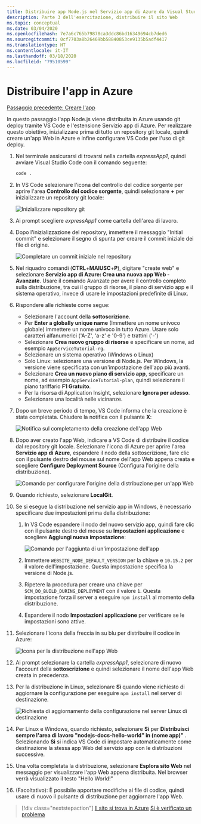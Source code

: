 ```yaml
---
title: Distribuire app Node.js nel Servizio app di Azure da Visual Studio Code
description: Parte 3 dell'esercitazione, distribuire il sito Web
ms.topic: conceptual
ms.date: 03/04/2020
ms.openlocfilehash: 7e7a6c765b79878ca3ddc86bd16349694cb7ded6
ms.sourcegitcommit: 0cf7703a8b26469bb58840853ce9135b5adf4417
ms.translationtype: HT
ms.contentlocale: it-IT
ms.lasthandoff: 03/18/2020
ms.locfileid: "79510599"
---
```

# <a name="deploy-the-app-to-azure"></a>Distribuire l'app in Azure

[Passaggio precedente: Creare l'app](tutorial-vscode-azure-app-service-node-02.md)

In questo passaggio l'app Node.js viene distribuita in Azure usando git deploy tramite VS Code e l'estensione Servizio app di Azure. Per realizzare questo obiettivo, inizializzare prima di tutto un repository git locale, quindi creare un'app Web in Azure e infine configurare VS Code per l'uso di git deploy.

1. Nel terminale assicurarsi di trovarsi nella cartella *expressApp1*, quindi avviare Visual Studio Code con il comando seguente:

    ```bash
    code .
    ```

1. In VS Code selezionare l'icona del controllo del codice sorgente per aprire l'area **Controllo del codice sorgente**, quindi selezionare **+** per inizializzare un repository git locale:

    ![Inizializzare repository git](media/deploy-azure/git-init.png)

1. Ai prompt scegliere *expressApp1* come cartella dell'area di lavoro.

1. Dopo l'inizializzazione del repository, immettere il messaggio "Initial commit" e selezionare il segno di spunta per creare il commit iniziale dei file di origine.

    ![Completare un commit iniziale nel repository](media/deploy-azure/initial-commit.png)

1. Nel riquadro comandi (**CTRL**+**MAIUSC**+**P**), digitare "create web" e selezionare **Servizio app di Azure: Crea una nuova app Web - Avanzate**. Usare il comando Avanzate per avere il controllo completo sulla distribuzione, tra cui il gruppo di risorse, il piano di servizio app e il sistema operativo, invece di usare le impostazioni predefinite di Linux.

1. Rispondere alle richieste come segue:

    - Selezionare l'account della **sottoscrizione**.
    - Per **Enter a globally unique name** (Immettere un nome univoco globale) immettere un nome univoco in tutto Azure. Usare solo caratteri alfanumerici ('A-Z', 'a-z' e '0-9') e trattini ('-')
    - Selezionare **Crea nuovo gruppo di risorse** e specificare un nome, ad esempio `AppServiceTutorial-rg`.
    - Selezionare un sistema operativo (Windows o Linux)
    - Solo Linux: selezionare una versione di Node.js. Per Windows, la versione viene specificata con un'impostazione dell'app più avanti.
    - Selezionare **Crea un nuovo piano di servizio app**, specificare un nome, ad esempio `AppServiceTutorial-plan`, quindi selezionare il piano tariffario **F1 Gratuito**.
    - Per la risorsa di Application Insight, selezionare **Ignora per adesso**.
    - Selezionare una località nelle vicinanze.

1. Dopo un breve periodo di tempo, VS Code informa che la creazione è stata completata. Chiudere la notifica con il pulsante **X**:

    ![Notifica sul completamento della creazione dell'app Web](media/deploy-azure/creation-complete.png)

1. Dopo aver creato l'app Web, indicare a VS Code di distribuire il codice dal repository git locale. Selezionare l'icona di Azure per aprire l'area **Servizio app di Azure**, espandere il nodo della sottoscrizione, fare clic con il pulsante destro del mouse sul nome dell'app Web appena creata e scegliere **Configure Deployment Source** (Configura l'origine della distribuzione).

    ![Comando per configurare l'origine della distribuzione per un'app Web](media/deploy-azure/configure-deployment-source.png)

1. Quando richiesto, selezionare **LocalGit**.

1. Se si esegue la distribuzione nel servizio app in Windows, è necessario specificare due impostazioni prima della distribuzione:

    1. In VS Code espandere il nodo del nuovo servizio app, quindi fare clic con il pulsante destro del mouse su **Impostazioni applicazione** e scegliere **Aggiungi nuova impostazione**:

        ![Comando per l'aggiunta di un'impostazione dell'app](media/deploy-azure/add-setting.png)

    1. Immettere `WEBSITE_NODE_DEFAULT_VERSION` per la chiave e `10.15.2` per il valore dell'impostazione. Questa impostazione specifica la versione di Node.js.
    1. Ripetere la procedura per creare una chiave per `SCM_DO_BUILD_DURING_DEPLOYMENT` con il valore `1`. Questa impostazione forza il server a eseguire `npm install` al momento della distribuzione.
    1. Espandere il nodo **Impostazioni applicazione** per verificare se le impostazioni sono attive.

1. Selezionare l'icona della freccia in su blu per distribuire il codice in Azure:

    ![Icona per la distribuzione nell'app Web](media/deploy-azure/deploy.png)

1. Ai prompt selezionare la cartella *expressApp1*, selezionare di nuovo l'account della **sottoscrizione** e quindi selezionare il nome dell'app Web creata in precedenza.

1. Per la distribuzione in Linux, selezionare **Sì** quando viene richiesto di aggiornare la configurazione per eseguire `npm install` nel server di destinazione.

    ![Richiesta di aggiornamento della configurazione nel server Linux di destinazione](media/deploy-azure/server-build.png)

1. Per Linux e Windows, quando richiesto, selezionare **Sì** per **Distribuisci sempre l'area di lavoro "nodejs-docs-hello-world" in (nome app)"** . Selezionando **Sì** si indica VS Code di impostare automaticamente come destinazione la stessa app Web del servizio app con le distribuzioni successive.

1. Una volta completata la distribuzione, selezionare **Esplora sito Web** nel messaggio per visualizzare l'app Web appena distribuita. Nel browser verrà visualizzato il testo "Hello World!"

1. (Facoltativo): È possibile apportare modifiche ai file di codice, quindi usare di nuovo il pulsante di distribuzione per aggiornare l'app Web.

> [!div class="nextstepaction"]
> [Il sito si trova in Azure](tutorial-vscode-azure-app-service-node-04.md) [Si è verificato un problema](https://www.research.net/r/PWZWZ52?tutorial=node-deployment-azureappservice&step=deploy-app)
